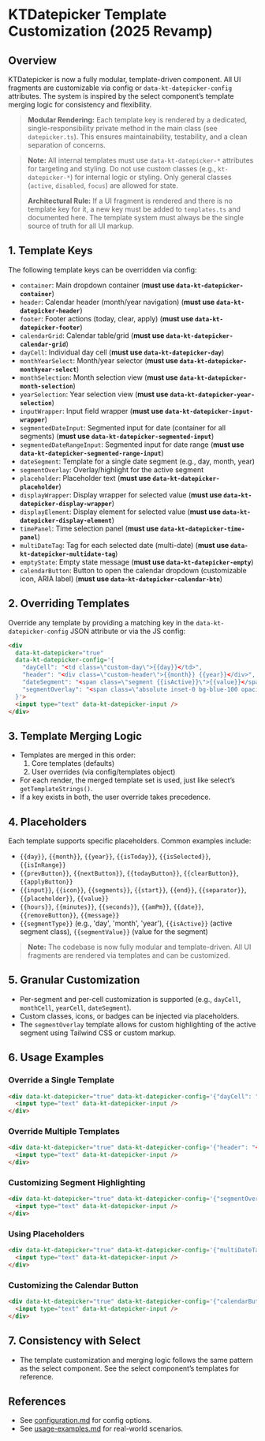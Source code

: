 # KTDatepicker Template Customization (2025 Revamp)

## Overview
KTDatepicker is now a fully modular, template-driven component. All UI fragments are customizable via config or `data-kt-datepicker-config` attributes. The system is inspired by the select component’s template merging logic for consistency and flexibility.

> **Modular Rendering:** Each template key is rendered by a dedicated, single-responsibility private method in the main class (see `datepicker.ts`). This ensures maintainability, testability, and a clean separation of concerns.

> **Note:** All internal templates must use `data-kt-datepicker-*` attributes for targeting and styling. Do not use custom classes (e.g., `kt-datepicker-*`) for internal logic or styling. Only general classes (`active`, `disabled`, `focus`) are allowed for state.
>
> **Architectural Rule:** If a UI fragment is rendered and there is no template key for it, a new key must be added to `templates.ts` and documented here. The template system must always be the single source of truth for all UI markup.

## 1. Template Keys
The following template keys can be overridden via config:
- `container`: Main dropdown container (**must use `data-kt-datepicker-container`**)
- `header`: Calendar header (month/year navigation) (**must use `data-kt-datepicker-header`**)
- `footer`: Footer actions (today, clear, apply) (**must use `data-kt-datepicker-footer`**)
- `calendarGrid`: Calendar table/grid (**must use `data-kt-datepicker-calendar-grid`**)
- `dayCell`: Individual day cell (**must use `data-kt-datepicker-day`**)
- `monthYearSelect`: Month/year selector (**must use `data-kt-datepicker-monthyear-select`**)
- `monthSelection`: Month selection view (**must use `data-kt-datepicker-month-selection`**)
- `yearSelection`: Year selection view (**must use `data-kt-datepicker-year-selection`**)
- `inputWrapper`: Input field wrapper (**must use `data-kt-datepicker-input-wrapper`**)
- `segmentedDateInput`: Segmented input for date (container for all segments) (**must use `data-kt-datepicker-segmented-input`**)
- `segmentedDateRangeInput`: Segmented input for date range (**must use `data-kt-datepicker-segmented-range-input`**)
- `dateSegment`: Template for a single date segment (e.g., day, month, year)
- `segmentOverlay`: Overlay/highlight for the active segment
- `placeholder`: Placeholder text (**must use `data-kt-datepicker-placeholder`**)
- `displayWrapper`: Display wrapper for selected value (**must use `data-kt-datepicker-display-wrapper`**)
- `displayElement`: Display element for selected value (**must use `data-kt-datepicker-display-element`**)
- `timePanel`: Time selection panel (**must use `data-kt-datepicker-time-panel`**)
- `multiDateTag`: Tag for each selected date (multi-date) (**must use `data-kt-datepicker-multidate-tag`**)
- `emptyState`: Empty state message (**must use `data-kt-datepicker-empty`**)
- `calendarButton`: Button to open the calendar dropdown (customizable icon, ARIA label) (**must use `data-kt-datepicker-calendar-btn`**)

## 2. Overriding Templates
Override any template by providing a matching key in the `data-kt-datepicker-config` JSON attribute or via the JS config:
```html
<div
  data-kt-datepicker="true"
  data-kt-datepicker-config='{
    "dayCell": "<td class=\"custom-day\">{{day}}</td>",
    "header": "<div class=\"custom-header\">{{month}} {{year}}</div>",
    "dateSegment": "<span class=\"segment {{isActive}}\">{{value}}</span>",
    "segmentOverlay": "<span class=\"absolute inset-0 bg-blue-100 opacity-50 pointer-events-none\"></span>"
  }'>
  <input type="text" data-kt-datepicker-input />
</div>
```

## 3. Template Merging Logic
- Templates are merged in this order:
  1. Core templates (defaults)
  2. User overrides (via config/templates object)
- For each render, the merged template set is used, just like select’s `getTemplateStrings()`.
- If a key exists in both, the user override takes precedence.

## 4. Placeholders
Each template supports specific placeholders. Common examples include:
- `{{day}}`, `{{month}}`, `{{year}}`, `{{isToday}}`, `{{isSelected}}`, `{{isInRange}}`
- `{{prevButton}}`, `{{nextButton}}`, `{{todayButton}}`, `{{clearButton}}`, `{{applyButton}}`
- `{{input}}`, `{{icon}}`, `{{segments}}`, `{{start}}`, `{{end}}`, `{{separator}}`, `{{placeholder}}`, `{{value}}`
- `{{hours}}`, `{{minutes}}`, `{{seconds}}`, `{{amPm}}`, `{{date}}`, `{{removeButton}}`, `{{message}}`
- `{{segmentType}}` (e.g., 'day', 'month', 'year'), `{{isActive}}` (active segment class), `{{segmentValue}}` (value for the segment)

> **Note:** The codebase is now fully modular and template-driven. All UI fragments are rendered via templates and can be customized.

## 5. Granular Customization
- Per-segment and per-cell customization is supported (e.g., `dayCell`, `monthCell`, `yearCell`, `dateSegment`).
- Custom classes, icons, or badges can be injected via placeholders.
- The `segmentOverlay` template allows for custom highlighting of the active segment using Tailwind CSS or custom markup.

## 6. Usage Examples
### Override a Single Template
```html
<div data-kt-datepicker="true" data-kt-datepicker-config='{"dayCell": "<td class=\"rounded bg-blue-100\">{{day}}</td>"}'>
  <input type="text" data-kt-datepicker-input />
</div>
```
### Override Multiple Templates
```html
<div data-kt-datepicker="true" data-kt-datepicker-config='{"header": "<div class=\"flex justify-between\">{{prevButton}}<span>{{month}} {{year}}</span>{{nextButton}}</div>", "footer": "<div>{{todayButton}} {{clearButton}} {{applyButton}}</div>"}'>
  <input type="text" data-kt-datepicker-input />
</div>
```
### Customizing Segment Highlighting
```html
<div data-kt-datepicker="true" data-kt-datepicker-config='{"segmentOverlay": "<span class=\"absolute inset-0 bg-yellow-200 opacity-40 pointer-events-none rounded\"></span>"}'>
  <input type="text" data-kt-datepicker-input />
</div>
```
### Using Placeholders
```html
<div data-kt-datepicker="true" data-kt-datepicker-config='{"multiDateTag": "<span class=\"tag\">{{date}} <button>{{removeButton}}</button></span>"}'>
  <input type="text" data-kt-datepicker-input />
</div>
```
### Customizing the Calendar Button
```html
<div data-kt-datepicker="true" data-kt-datepicker-config='{"calendarButton": "<button type=\"button\" aria-label=\"Pick date\"><svg><!-- custom icon --></svg></button>"}'>
  <input type="text" data-kt-datepicker-input />
</div>
```

## 7. Consistency with Select
- The template customization and merging logic follows the same pattern as the select component. See the select component’s templates for reference.

## References
- See [configuration.md](./configuration.md) for config options.
- See [usage-examples.md](./usage-examples.md) for real-world scenarios.